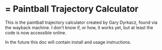 =
Paintball Trajectory Calculator
=

This is the paintball trajectory calculator created by Gary Dyrkacz, found via the wayback machine. I don't know if, or how, it works yet, but at least the code is now accessible online. 

In the future this doc will contain install and usage instructions. 
